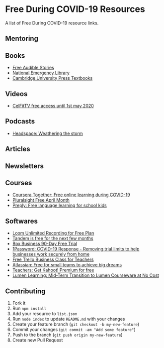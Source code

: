 # Free During COVID-19 Resources 
 A list of Free During COVID-19 resource links.

## Mentoring

## Books
 * [Free Audible Stories](https://stories.audible.com/start-listen)
 * [National Emergency Library](https://archive.org/details/nationalemergencylibrary)
 * [Cambridge University Press Textbooks](https://www.cambridge.org/core/what-we-publish/textbooks#)

## Videos
 * [CelFitTV free access until 1st may 2020](https://www.celfittv.com/)

## Podcasts
 * [Headspace: Weathering the storm](https://www.headspace.com/covid-19)

## Articles

## Newsletters

## Courses
 * [Coursera Together: Free online learning during COVID-19](https://blog.coursera.org/coursera-together-free-online-learning-during-covid-19/)
 * [Pluralsight Free April Month](https://www.pluralsight.com/offer/2020/free-april-month)
 * [Preply: Free language learning for school kids](https://preply.com/en/free-language-learning-for-school-kids)

## Softwares
 * [Loom Unlimited Recording for Free Plan](https://www.loom.com/blog/coronavirus-response)
 * [Tandem is free for the next few months](https://tandem.chat/coronavirus)
 * [Box Business 90-Day Free Trial](https://account.box.com/signup/business?tl=oWgBWV)
 * [1Password: COVID-19 Response - Removing trial limits to help businesses work securely from home](https://blog.1password.com/covid-19-response/)
 * [Free Trello Business Class for Teachers](https://trello.com/education)
 * [Atlassian: Free for small teams to achieve big dreams](https://www.atlassian.com/software/free)
 * [Teachers: Get Kahoot! Premium for free](https://kahoot.com/access-kahoot-premium-for-free/)
 * [Lumen Learning: Mid-Term Transition to Lumen Courseware at No Cost](https://info.lumenlearning.com/transition-spring2020)

## Contributing 
1. Fork it
2. Run `npm install`
3. Add your resource to `list.json`
4. Run `node index` to update `README.md` with your changes
5. Create your feature branch (`git checkout -b my-new-feature`)
6. Commit your changes (`git commit -am "Add some feature"`)
7. Push to the branch (`git push origin my-new-feature`)
8. Create new Pull Request
